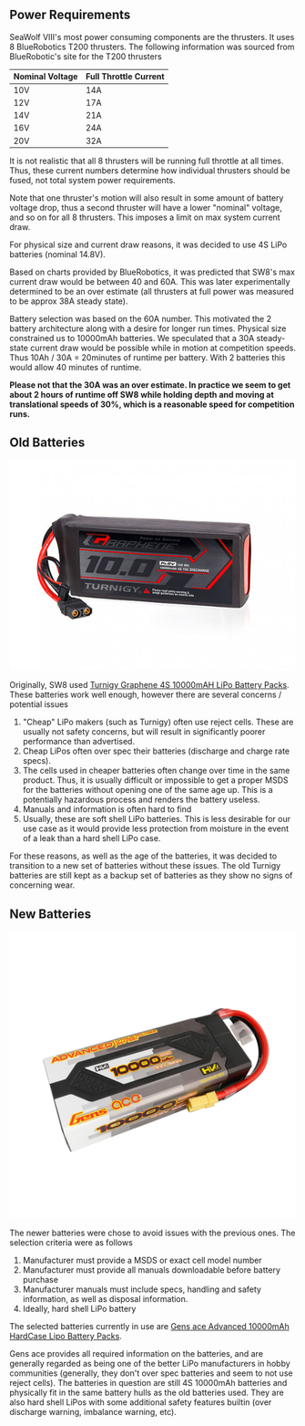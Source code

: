 

## Power Requirements

SeaWolf VIII's most power consuming components are the thrusters. It uses 8 BlueRobotics T200 thrusters. The following information was sourced from BlueRobotic's site for the T200 thrusters

| Nominal Voltage | Full Throttle Current |
| --------------- | --------------------- |
| 10V             | 14A                   |
| 12V             | 17A                   |
| 14V             | 21A                   |
| 16V             | 24A                   |
| 20V             | 32A                   |

It is not realistic that all 8 thrusters will be running full throttle at all times. Thus, these current numbers determine how individual thrusters should be fused, not total system power requirements. 

Note that one thruster's motion will also result in some amount of battery voltage drop, thus a second thruster will have a lower "nominal" voltage, and so on for all 8 thrusters. This imposes a limit on max system current draw.

For physical size and current draw reasons, it was decided to use 4S LiPo batteries (nominal 14.8V).

Based on charts provided by BlueRobotics, it was predicted that SW8's max current draw would be between 40 and 60A. This was later experimentally determined to be an over estimate (all thrusters at full power was measured to be approx 38A steady state).

Battery selection was based on the 60A number. This motivated the 2 battery architecture along with a desire for longer run times. Physical size constrained us to 10000mAh batteries. We speculated that a 30A steady-state current draw would be possible while in motion at competition speeds. Thus 10Ah / 30A = 20minutes of runtime per battery. With 2 batteries this would allow 40 minutes of runtime.

**Please not that the 30A was an over estimate. In practice we seem  to get about 2 hours of runtime off SW8 while holding depth and moving at translational speeds of 30%, which is a reasonable speed for competition runs.**



## Old Batteries

![](../img/old_battery.jpg)

Originally, SW8 used [Turnigy Graphene 4S 10000mAH LiPo Battery Packs](https://hobbyking.com/en_us/turnigy-graphene-professional-10000mah-4s-15c-lipo-pack-w-xt90.html). These batteries work well enough, however there are several concerns / potential issues

1. "Cheap" LiPo makers (such as Turnigy) often use reject cells. These are usually not safety concerns, but will result in significantly poorer performance than advertised.
2. Cheap LiPos often over spec their batteries (discharge and charge rate specs).
3. The cells used in cheaper batteries often change over time in the same product. Thus, it is usually difficult or impossible to get a proper MSDS for the batteries without opening one of the same age up. This is a potentially hazardous process and renders the battery useless.
4. Manuals and information is often hard to find
5. Usually, these are soft shell LiPo batteries. This is less desirable for our use case as it would provide less protection from moisture in the event of a leak than a hard shell LiPo case.

For these reasons, as well as the age of the batteries, it was decided to transition to a new set of batteries without these issues. The old Turnigy batteries are still kept as a backup set of batteries as they show no signs of concerning wear.


## New Batteries

![](../img/new_battery.jpg)

The newer batteries were chose to avoid issues with the previous ones. The selection criteria were as follows

1. Manufacturer must provide a MSDS or exact cell model number
2. Manufacturer must provide all manuals downloadable before battery purchase
3. Manufacturer manuals must include specs, handling and safety information, as well as disposal information.
4. Ideally, hard shell LiPo battery

The selected batteries currently in use are [Gens ace Advanced 10000mAh HardCase Lipo Battery Packs](https://genstattu.com/gens-ace-advanced-10000mah-15-2v-100c-4s2p-hardcase-lipo-battery-pack-61-with-ec5-plug/).

Gens ace provides all required information on the batteries, and are generally regarded as being one of the better LiPo manufacturers in hobby communities (generally, they don't over spec batteries and seem to not use reject cells). The batteries in question are still 4S 10000mAh batteries and physically fit in the same battery hulls as the old batteries used. They are also hard shell LiPos with some additional safety features builtin (over discharge warning, imbalance warning, etc).

